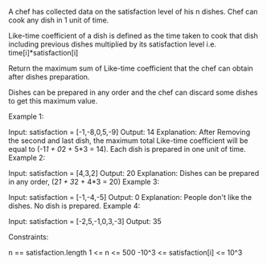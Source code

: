 A chef has collected data on the satisfaction level of his n dishes. Chef can cook any dish in 1 unit of time.

Like-time coefficient of a dish is defined as the time taken to cook that dish including previous dishes multiplied by its satisfaction level  i.e.  time[i]*satisfaction[i]

Return the maximum sum of Like-time coefficient that the chef can obtain after dishes preparation.

Dishes can be prepared in any order and the chef can discard some dishes to get this maximum value.

 

Example 1:

Input: satisfaction = [-1,-8,0,5,-9]
Output: 14
Explanation: After Removing the second and last dish, the maximum total Like-time coefficient will be equal to (-1*1 + 0*2 + 5*3 = 14). Each dish is prepared in one unit of time.
Example 2:

Input: satisfaction = [4,3,2]
Output: 20
Explanation: Dishes can be prepared in any order, (2*1 + 3*2 + 4*3 = 20)
Example 3:

Input: satisfaction = [-1,-4,-5]
Output: 0
Explanation: People don't like the dishes. No dish is prepared.
Example 4:

Input: satisfaction = [-2,5,-1,0,3,-3]
Output: 35
 

Constraints:

n == satisfaction.length
1 <= n <= 500
-10^3 <= satisfaction[i] <= 10^3